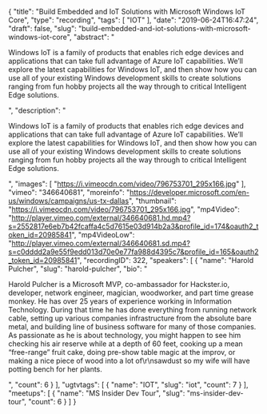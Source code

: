 {
  "title": "Build Embedded and IoT Solutions with Microsoft Windows IoT Core",
  "type": "recording",
  "tags": [
    "IOT"
  ],
  "date": "2019-06-24T16:47:24",
  "draft": false,
  "slug": "build-embedded-and-iot-solutions-with-microsoft-windows-iot-core",
  "abstract": "<p>Windows IoT is a family of products that enables rich edge devices and applications that can take full advantage of Azure IoT capabilities. We’ll explore the latest capabilities for Windows IoT, and then show how you can use all of your existing Windows development skills to create solutions ranging from fun hobby projects all the way through to critical Intelligent Edge solutions.</p>",
  "description": "<p>Windows IoT is a family of products that enables rich edge devices and applications that can take full advantage of Azure IoT capabilities. We’ll explore the latest capabilities for Windows IoT, and then show how you can use all of your existing Windows development skills to create solutions ranging from fun hobby projects all the way through to critical Intelligent Edge solutions.</p>",
  "images": [
    "https://i.vimeocdn.com/video/796753701_295x166.jpg"
  ],
  "vimeo": "346640681",
  "moreinfo": "https://developer.microsoft.com/en-us/windows/campaigns/us-tx-dallas",
  "thumbnail": "https://i.vimeocdn.com/video/796753701_295x166.jpg",
  "mp4Video": "http://player.vimeo.com/external/346640681.hd.mp4?s=2552817e6eb7b42fcaffa4c5d7615e03d914b2a3&profile_id=174&oauth2_token_id=20985841",
  "mp4VideoLow": "http://player.vimeo.com/external/346640681.sd.mp4?s=c0dddd2a9e55f9edd013d70e0e77fa988d4395c7&profile_id=165&oauth2_token_id=20985841",
  "recordingID": 322,
  "speakers": [
    {
      "name": "Harold Pulcher",
      "slug": "harold-pulcher",
      "bio": "<p>Harold Pulcher is a Microsoft MVP, co-ambassador for Hackster.io, developer, network engineer, magician, woodworker, and part time grease monkey. He has over 25 years of experience working in Information Technology. During that time he has done everything from running network cable, setting up various companies infrastructure from the absolute bare metal, and building line of business software for many of those companies. As passionate as he is about technology, you might happen to see him checking his air reserve while at a depth of 60 feet, cooking up a mean “free-range” fruit cake, doing pre-show table magic at the improv, or making a nice piece of wood into a lot of\r\nsawdust so my wife will have potting bench for her plants.</p>",
      "count": 6
    }
  ],
  "ugtvtags": [
    {
      "name": "IOT",
      "slug": "iot",
      "count": 7
    }
  ],
  "meetups": [
    {
      "name": "MS Insider Dev Tour",
      "slug": "ms-insider-dev-tour",
      "count": 6
    }
  ]
}